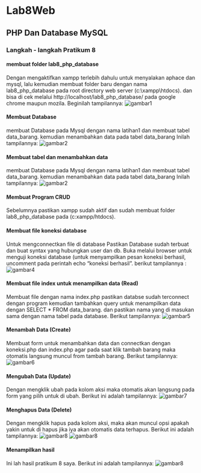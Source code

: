 # Lab8Web

## PHP Dan Database MySQL

### Langkah - langkah Pratikum 8

#### membuat folder lab8_php_database

Dengan mengaktifkan xampp terlebih dahulu untuk menyalakan aphace dan mysql, lalu kemudian membuat folder baru dengan nama lab8_php_database pada root directory web server (c:\xampp\htdocs). dan bisa di cek melalui http://localhost/lab8_php_database/ pada google chrome maupun mozila. Beginilah tampilannya:
![gambar1](screenshot/ss1.png)

#### Membuat Database

membuat Database pada Mysql dengan nama latihan1 dan membuat tabel data_barang. kemudian menambahkan data pada tabel data_barang Inilah tampilannya:
![gambar2](screenshot/ss2.png)

#### Membuat tabel dan menambahkan data

membuat Database pada Mysql dengan nama latihan1 dan membuat tabel data_barang. kemudian menambahkan data pada tabel data_barang Inilah tampilannya:
![gambar2](screenshot/ss3.png)

#### Membuat Program CRUD

Sebelumnya pastikan xampp sudah aktif dan sudah membuat folder lab8_php_database pada (c:xampp/htdocs).

#### Membuat file koneksi database

Untuk mengconnectkan file di database Pastikan Database sudah terbuat dan buat syntax yang hubungkan user dan db. Buka melalui browser untuk menguji koneksi database (untuk menyampilkan pesan koneksi berhasil, uncomment pada perintah echo “koneksi berhasil”. berikut tampilannya :
![gambar4](screenshot/ss4.png)

#### Membuat file index untuk menampilkan data (Read)

Membuat file dengan nama index.php pastikan databse sudah terconnect dengan program kemudian tambahkan query untuk menampilkan data dengan SELECT \* FROM data_barang. dan pastikan nama yang di masukan sama dengan nama tabel pada database. Berikut tampilannya:
![gambar5](screenshot/ss5.png)

#### Menambah Data (Create)

Membuat form untuk menambahkan data dan connectkan dengan koneksi.php dan index.php agar pada saat klik tambah barang maka otomatis langsung muncul from tambah barang. Berikut tampilannya:
![gambar6](screenshot/ss6.png)

#### Mengubah Data (Update)

Dengan mengklik ubah pada kolom aksi maka otomatis akan langsung pada form yang pilih untuk di ubah. Berikut ini adalah tampilannya:
![gambar7](screenshot/ss7.png)

#### Menghapus Data (Delete)

Dengan mengklik hapus pada kolom aksi, maka akan muncul opsi apakah yakin untuk di hapus jika iya akan otomatis data terhapus. Berikut ini adalah tampilannya:
![gambar8](screenshot/ss8.png)
![gambar8](screenshot/ss9.png)

#### Menampilkan hasil

Ini lah hasil pratikum 8 saya. Berikut ini adalah tampilannya:
![gambar8](screenshot/hsl.png)
